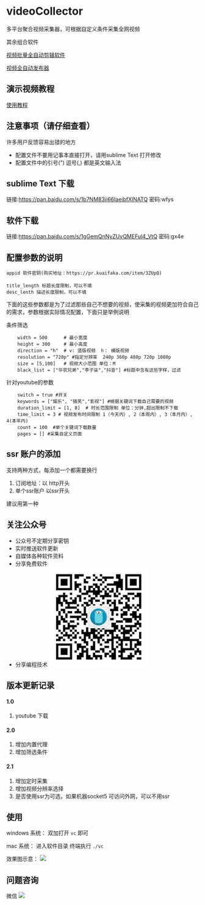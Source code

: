 # videoCollector

多平台聚合视频采集器，可根据自定义条件采集全网视频

其余组合软件

[视频批量全自动剪辑软件](https://github.com/suifengqjn/videoWater)

[视频全自动发布器](https://github.com/suifengqjn/mediaBot)

## 演示视频教程

[使用教程](https://www.bilibili.com/video/av92898194/)


## 注意事项（请仔细查看）

许多用户反馈容易出错的地方

* 配置文件不要用记事本直接打开，请用sublime Text 打开修改 
* 配置文件中的引号(") 逗号(,) 都是英文输入法 

## sublime Text 下载

链接:https://pan.baidu.com/s/1b7NM83ii66IaeibfXlNATQ  密码:wfys


## 软件下载

链接:https://pan.baidu.com/s/1gGemQnNyZUvQMEFul4_VtQ  密码:gx4e

## 配置参数的说明

```
appid 软件密钥(购买地址：https://pr.kuaifaka.com/item/3ZUpQ)

title_length 标题长度限制，可以不填
desc_lenth 描述长度限制，可以不填

```

下面的这些参数都是为了过滤那些自己不想要的视频，使采集的视频更加符合自己的需求，参数根据实际情况配置，下面只是举例说明


条件筛选

```
    width = 500      # 最小宽度
    height = 300     # 最小高度
    direction = "h"  # v: 竖版视频  h： 横版视频
    resolution = "720p" #指定分辨率  240p 360p 480p 720p 1080p
    size = [5,100]   # 视频大小范围 单位：M
    black_list = ["华农兄弟","李子柒","抖音"] #标题中含有这些字样，过滤
```

针对youtube的参数
```
    switch = true #开关
    keywords = ["娱乐", "搞笑","影视"] #根据关键词下载自己需要的视频
    duration_limit = [1, 8]  # 时长范围限制 单位：分钟,超出限制不下载
    time_limit = 3 # 视频发布时间限制 1（今天内）, 2（本周内）, 3（本月内）, 4(本年内)
    count = 100  #单个关键词下载数量
    pages = [] #采集自定义页面
```


## ssr 账户的添加
支持两种方式，每添加一个都需要换行
1. 订阅地址：以 http开头
2. 单个ssr账户 以ssr开头

建议用第一种

## 关注公众号

* 公众号不定期分享密钥
* 实时推送软件更新
* 自媒体各种软件资料
* 分享免费软件
* 分享编程技术
![](https://github.com/suifengqjn/demoimages/blob/master/other/block.jpg?raw=true)


## 版本更新记录

#### 1.0
1. youtube 下载

#### 2.0
1. 增加内置代理
2. 增加筛选条件


#### 2.1
1. 增加定时采集
2. 增加视频分辨率选择 
3. 是否使用ssr为可选，如果机器socket5 可访问外网，可以不用ssr

## 使用

windows 系统：
双加打开 `vc` 即可

mac 系统：
进入软件目录
终端执行 `./vc`


效果图示意：
![](https://github.com/suifengqjn/videoCollector/blob/master/image/1.png?raw=true)


## 问题咨询

微信
![](https://github.com/suifengqjn/videoWater/blob/master/image/wechat.jpeg?raw=true)